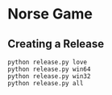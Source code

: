 # Norse Game

## Creating a Release

```
python release.py love
python release.py win64
python release.py win32
python release.py all
```
